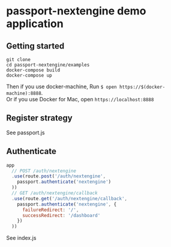 
# passport-nextengine demo application

## Getting started

```
git clone 
cd passport-nextengine/examples
docker-compose build
docker-compose up
```

Then if you use docker-machine, Run `$ open https://$(docker-machine):8888`.  
Or if you use Docker for Mac, open `https://localhost:8888`

## Register strategy

See passport.js

## Authenticate

```js
app
  // POST /auth/nextengine
  .use(route.post('/auth/nextengine',
    passport.authenticate('nextengine')
  ))
  // GET /auth/nextengine/callback
  .use(route.get('/auth/nextengine/callback',
    passport.authenticate('nextengine', {
      failureRedirect: '/',
      successRedirect: '/dashboard'
    })
  ))
```

See index.js

